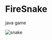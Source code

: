 # FireSnake
java game

![snake](https://user-images.githubusercontent.com/108773983/201449290-c74d769d-d624-49a1-857f-e4fc0936ebe6.png)

